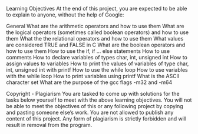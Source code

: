 Learning Objectives
At the end of this project, you are expected to be able to explain to anyone, without the help of Google:

General
	What are the arithmetic operators and how to use them
	What are the logical operators (sometimes called boolean operators) and how to use them
	What the the relational operators and how to use them
	What values are considered TRUE and FALSE in C
	What are the boolean operators and how to use them
	How to use the if, if ... else statements
	How to use comments
	How to declare variables of types char, int, unsigned int
	How to assign values to variables
	How to print the values of variables of type char, int, unsigned int with printf
	How to use the while loop
	How to use variables with the while loop
	How to print variables using printf
	What is the ASCII character set
	What are the purpose of the gcc flags -m32 and -m64

Copyright - Plagiarism
	You are tasked to come up with solutions for the tasks below yourself to meet with the above learning objectives.
	You will not be able to meet the objectives of this or any following project by copying and pasting someone else’s work.
	You are not allowed to publish any content of this project.
	Any form of plagiarism is strictly forbidden and will result in removal from the program.	
